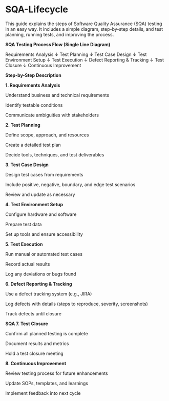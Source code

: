 # SQA-Lifecycle
This guide explains the steps of Software Quality Assurance (SQA) testing in an easy way. It includes a simple diagram, step-by-step details, and test planning, running tests, and improving the process.

**SQA Testing Process Flow (Single Line Diagram)**

Requirements Analysis
        ↓
   Test Planning
        ↓
  Test Case Design
        ↓
Test Environment Setup
        ↓
   Test Execution
        ↓
 Defect Reporting & Tracking
        ↓
     Test Closure
        ↓
Continuous Improvement


**Step-by-Step Description**

**1. Requirements Analysis**

Understand business and technical requirements

Identify testable conditions

Communicate ambiguities with stakeholders

**2. Test Planning**

Define scope, approach, and resources

Create a detailed test plan

Decide tools, techniques, and test deliverables

**3. Test Case Design**

Design test cases from requirements

Include positive, negative, boundary, and edge test scenarios

Review and update as necessary

**4. Test Environment Setup**

Configure hardware and software

Prepare test data

Set up tools and ensure accessibility

**5. Test Execution**

Run manual or automated test cases

Record actual results

Log any deviations or bugs found

**6. Defect Reporting & Tracking**

Use a defect tracking system (e.g., JIRA)

Log defects with details (steps to reproduce, severity, screenshots)

Track defects until closure

**SQA 7. Test Closure**

Confirm all planned testing is complete

Document results and metrics

Hold a test closure meeting

**8. Continuous Improvement**

Review testing process for future enhancements

Update SOPs, templates, and learnings

Implement feedback into next cycle
